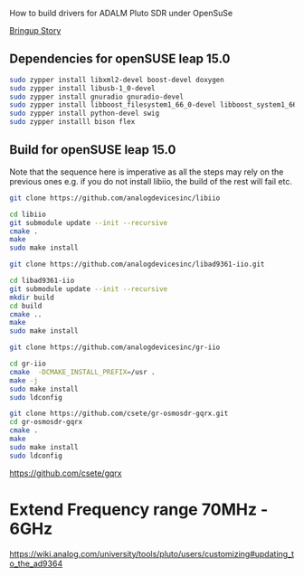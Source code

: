 How to build drivers for ADALM Pluto SDR under OpenSuSe

[Bringup Story](BLOG.md)

## Dependencies for openSUSE leap 15.0

```sh
sudo zypper install libxml2-devel boost-devel doxygen
sudo zypper install libusb-1_0-devel
sudo zypper install gnuradio gnuradio-devel 
sudo zypper install libboost_filesystem1_66_0-devel libboost_system1_66_0-devel libboost_thread1_66_0-devel libboost_date_time1_66_0-devel
sudo zypper install python-devel swig
sudo zypper installl bison flex 
```

## Build for openSUSE leap 15.0

Note that the sequence here is imperative as all the steps may rely on the previous ones
e.g. if you do not install libiio, the build of the rest will fail etc.

```sh
git clone https://github.com/analogdevicesinc/libiio

cd libiio
git submodule update --init --recursive
cmake . 
make 
sudo make install
```

```sh
git clone https://github.com/analogdevicesinc/libad9361-iio.git

cd libad9361-iio
git submodule update --init --recursive  
mkdir build
cd build
cmake ..
make 
sudo make install
```

```sh
git clone https://github.com/analogdevicesinc/gr-iio

cd gr-iio
cmake  -DCMAKE_INSTALL_PREFIX=/usr .
make -j
sudo make install
sudo ldconfig
```

```sh
git clone https://github.com/csete/gr-osmosdr-gqrx.git
cd gr-osmosdr-gqrx
cmake .
make
sudo make install
sudo ldconfig
```

https://github.com/csete/gqrx

# Extend Frequency range 70MHz - 6GHz

https://wiki.analog.com/university/tools/pluto/users/customizing#updating_to_the_ad9364

